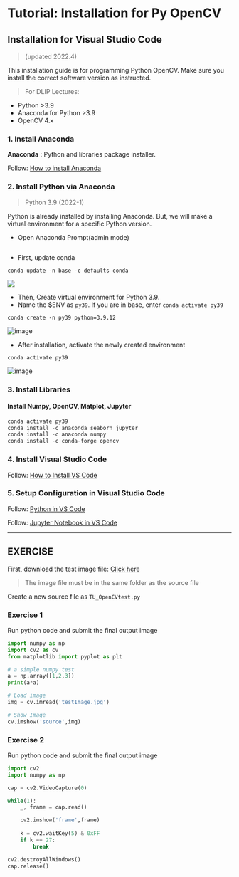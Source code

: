 # Tutorial: Installation for Py OpenCV

## Installation for Visual Studio Code <a href="#installation" id="installation"></a>

> (updated 2022.4)

This installation guide is for programming Python OpenCV. Make sure you install the correct software version as instructed.

> For DLIP Lectures:

* Python >3.9
* Anaconda for Python >3.9 &#x20;
* OpenCV 4.x

### 1. Install Anaconda

**Anaconda** : Python and libraries package installer.

Follow: [How to install Anaconda](https://ykkim.gitbook.io/dlip/installation-guide/anaconda#conda-installation)

###

### 2. Install Python via Anaconda

> Python 3.9 (2022-1)

Python is already installed by installing Anaconda. But, we will make a virtual environment for a specific Python version.

*   Open Anaconda Prompt(admin mode)



    <figure><img src="https://user-images.githubusercontent.com/23421059/169198062-246162fb-1e21-4d63-9377-a50bf75ef060.png" alt=""><figcaption></figcaption></figure>
* First, update conda

```
conda update -n base -c defaults conda
```

![](https://user-images.githubusercontent.com/23421059/169187097-2e482777-fb8b-45c0-b7f6-408073d8b15b.png)

* Then, Create virtual environment for Python 3.9.&#x20;
* Name the $ENV as `py39`. If you are in base, enter `conda activate py39`

```
conda create -n py39 python=3.9.12
```

![image](https://user-images.githubusercontent.com/23421059/169187275-6699f8ee-a4fc-449e-97d5-c087439d0098.png)

* After installation, activate the newly created environment

```
conda activate py39
```

![image](https://user-images.githubusercontent.com/23421059/169187341-0aaa7552-fac3-43fe-9702-66321c67fc06.png)

### 3. Install Libraries&#x20;

#### Install Numpy, OpenCV, Matplot, Jupyter

```python
conda activate py39
conda install -c anaconda seaborn jupyter
conda install -c anaconda numpy
conda install -c conda-forge opencv
```

### 4. Install Visual Studio Code

Follow:  [How to Install VS Code](../../installation-guide/ide/vscode/#installation)



### 5. Setup Configuration in  Visual Studio Code

Follow:  [Python in VS Code](https://ykkim.gitbook.io/dlip/installation-guide/ide/vscode/python-vscode)

Follow:  [Jupyter Notebook in VS Code](../../installation-guide/ide/vscode/notebook-with-vscode.md)

***

## EXERCISE&#x20;

First, download the test image file: [Click here](https://github.com/ykkimhgu/DLIP-src/blob/main/tutorial-install/testImage.JPG)

> The image file must be in the same folder as the source file

Create a new source file as `TU_OpenCVtest.py`



### Exercise 1

Run python code and submit the final output image

```python
import numpy as np
import cv2 as cv
from matplotlib import pyplot as plt

# a simple numpy test
a = np.array([1,2,3])
print(a*a)

# Load image
img = cv.imread('testImage.jpg')

# Show Image 
cv.imshow('source',img) 
```



### Exercise 2

Run python code and submit the final output image

```python
import cv2
import numpy as np

cap = cv2.VideoCapture(0)

while(1):
    _, frame = cap.read()

    cv2.imshow('frame',frame)
    
    k = cv2.waitKey(5) & 0xFF
    if k == 27:
        break

cv2.destroyAllWindows()
cap.release()
```

